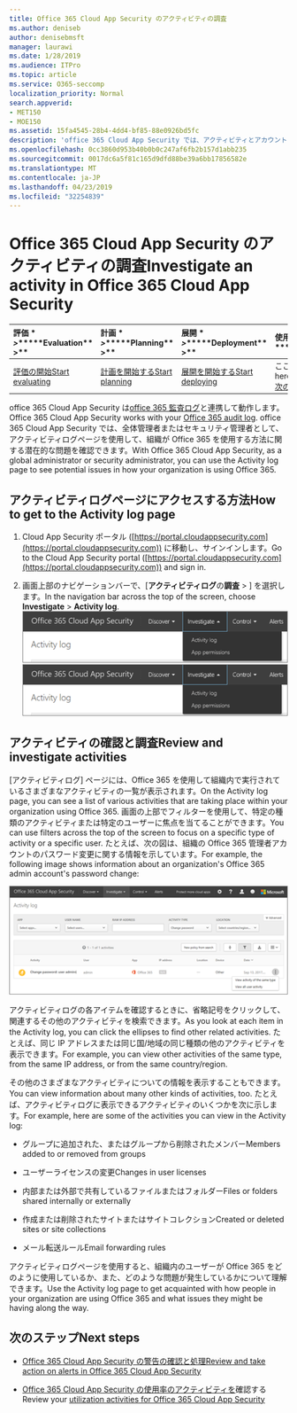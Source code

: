 ```yaml
---
title: Office 365 Cloud App Security のアクティビティの調査
ms.author: deniseb
author: denisebmsft
manager: laurawi
ms.date: 1/28/2019
ms.audience: ITPro
ms.topic: article
ms.service: O365-seccomp
localization_priority: Normal
search.appverid:
- MET150
- MOE150
ms.assetid: 15fa4545-28b4-4dd4-bf85-88e0926bd5fc
description: 'office 365 Cloud App Security では、アクティビティとアカウントを調べて調査することで、office 365 環境で起こっていることを確認できます。 '
ms.openlocfilehash: 0cc3860d953b40b0b0c247af6fb2b157d1abb235
ms.sourcegitcommit: 0017dc6a5f81c165d9dfd88be39a6bb17856582e
ms.translationtype: MT
ms.contentlocale: ja-JP
ms.lasthandoff: 04/23/2019
ms.locfileid: "32254839"
---
```

# <a name="investigate-an-activity-in-office-365-cloud-app-security"></a><span data-ttu-id="c2d0f-103">Office 365 Cloud App Security のアクティビティの調査</span><span class="sxs-lookup"><span data-stu-id="c2d0f-103">Investigate an activity in Office 365 Cloud App Security</span></span>
  
|<span data-ttu-id="c2d0f-104">評価 \* *\>*\*</span><span class="sxs-lookup"><span data-stu-id="c2d0f-104">\*\*\*\*Evaluation\*\* \>\*\*</span></span>|<span data-ttu-id="c2d0f-105">計画 \* *\>*\*</span><span class="sxs-lookup"><span data-stu-id="c2d0f-105">\*\*\*\*Planning\*\* \>\*\*</span></span>|<span data-ttu-id="c2d0f-106">展開 \* *\>*\*</span><span class="sxs-lookup"><span data-stu-id="c2d0f-106">\*\*\*\*Deployment\*\* \>\*\*</span></span>|<span data-ttu-id="c2d0f-107">使用率 \* \* \* \*</span><span class="sxs-lookup"><span data-stu-id="c2d0f-107">\*\*\*\*Utilization\*\*\*\*</span></span>|
|:-----|:-----|:-----|:-----|
|[<span data-ttu-id="c2d0f-108">評価の開始</span><span class="sxs-lookup"><span data-stu-id="c2d0f-108">Start evaluating</span></span>](office-365-cas-overview.md) <br/> |[<span data-ttu-id="c2d0f-109">計画を開始する</span><span class="sxs-lookup"><span data-stu-id="c2d0f-109">Start planning</span></span>](get-ready-for-office-365-cas.md) <br/> |[<span data-ttu-id="c2d0f-110">展開を開始する</span><span class="sxs-lookup"><span data-stu-id="c2d0f-110">Start deploying</span></span>](turn-on-office-365-cas.md) <br/> |<span data-ttu-id="c2d0f-111">ここでは、</span><span class="sxs-lookup"><span data-stu-id="c2d0f-111">You are here!</span></span>  <br/> [<span data-ttu-id="c2d0f-112">次の手順</span><span class="sxs-lookup"><span data-stu-id="c2d0f-112">Next steps</span></span>](#next-steps) <br/> |
   
<span data-ttu-id="c2d0f-113">office 365 Cloud App Security は[office 365 監査ログ](detailed-properties-in-the-office-365-audit-log.md)と連携して動作します。</span><span class="sxs-lookup"><span data-stu-id="c2d0f-113">Office 365 Cloud App Security works with your [Office 365 audit log](detailed-properties-in-the-office-365-audit-log.md).</span></span> <span data-ttu-id="c2d0f-114">office 365 Cloud App Security では、全体管理者またはセキュリティ管理者として、アクティビティログページを使用して、組織が Office 365 を使用する方法に関する潜在的な問題を確認できます。</span><span class="sxs-lookup"><span data-stu-id="c2d0f-114">With Office 365 Cloud App Security, as a global administrator or security administrator, you can use the Activity log page to see potential issues in how your organization is using Office 365.</span></span>
  
## <a name="how-to-get-to-the-activity-log-page"></a><span data-ttu-id="c2d0f-115">アクティビティログページにアクセスする方法</span><span class="sxs-lookup"><span data-stu-id="c2d0f-115">How to get to the Activity log page</span></span>

1. <span data-ttu-id="c2d0f-116">Cloud App Security ポータル ([https://portal.cloudappsecurity.com](https://portal.cloudappsecurity.com)) に移動し、サインインします。</span><span class="sxs-lookup"><span data-stu-id="c2d0f-116">Go to the Cloud App Security portal ([https://portal.cloudappsecurity.com](https://portal.cloudappsecurity.com)) and sign in.</span></span>
  
2. <span data-ttu-id="c2d0f-117">画面上部のナビゲーションバーで、[**アクティビティログ**の**調査** \> ] を選択します。</span><span class="sxs-lookup"><span data-stu-id="c2d0f-117">In the navigation bar across the top of the screen, choose **Investigate** \> **Activity log**.</span></span><br/><span data-ttu-id="c2d0f-118">![O365 CAS ポータルで、[調査] を選択します。](media/8c7b87c9-71a6-4952-adb2-185e941ffe9a.png)</span><span class="sxs-lookup"><span data-stu-id="c2d0f-118">![In the O365 CAS portal, choose Investigate.](media/8c7b87c9-71a6-4952-adb2-185e941ffe9a.png)</span></span>
  
## <a name="review-and-investigate-activities"></a><span data-ttu-id="c2d0f-119">アクティビティの確認と調査</span><span class="sxs-lookup"><span data-stu-id="c2d0f-119">Review and investigate activities</span></span>

<span data-ttu-id="c2d0f-120">[アクティビティログ] ページには、Office 365 を使用して組織内で実行されているさまざまなアクティビティの一覧が表示されます。</span><span class="sxs-lookup"><span data-stu-id="c2d0f-120">On the Activity log page, you can see a list of various activities that are taking place within your organization using Office 365.</span></span> <span data-ttu-id="c2d0f-121">画面の上部でフィルターを使用して、特定の種類のアクティビティまたは特定のユーザーに焦点を当てることができます。</span><span class="sxs-lookup"><span data-stu-id="c2d0f-121">You can use filters across the top of the screen to focus on a specific type of activity or a specific user.</span></span> <span data-ttu-id="c2d0f-122">たとえば、次の図は、組織の Office 365 管理者アカウントのパスワード変更に関する情報を示しています。</span><span class="sxs-lookup"><span data-stu-id="c2d0f-122">For example, the following image shows information about an organization's Office 365 admin account's password change:</span></span>
  
![Office 365 Cloud App Security で、[アクティビティ\>ログの調査] を選択します。](media/5d54600c-59cd-4f33-b4f0-29b75c37baae.png)
  
<span data-ttu-id="c2d0f-124">アクティビティログの各アイテムを確認するときに、省略記号をクリックして、関連するその他のアクティビティを検索できます。</span><span class="sxs-lookup"><span data-stu-id="c2d0f-124">As you look at each item in the Activity log, you can click the ellipses to find other related activities.</span></span> <span data-ttu-id="c2d0f-125">たとえば、同じ IP アドレスまたは同じ国/地域の同じ種類の他のアクティビティを表示できます。</span><span class="sxs-lookup"><span data-stu-id="c2d0f-125">For example, you can view other activities of the same type, from the same IP address, or from the same country/region.</span></span>
  
<span data-ttu-id="c2d0f-126">その他のさまざまなアクティビティについての情報を表示することもできます。</span><span class="sxs-lookup"><span data-stu-id="c2d0f-126">You can view information about many other kinds of activities, too.</span></span> <span data-ttu-id="c2d0f-127">たとえば、アクティビティログに表示できるアクティビティのいくつかを次に示します。</span><span class="sxs-lookup"><span data-stu-id="c2d0f-127">For example, here are some of the activities you can view in the Activity log:</span></span>
  
- <span data-ttu-id="c2d0f-128">グループに追加された、またはグループから削除されたメンバー</span><span class="sxs-lookup"><span data-stu-id="c2d0f-128">Members added to or removed from groups</span></span>
    
- <span data-ttu-id="c2d0f-129">ユーザーライセンスの変更</span><span class="sxs-lookup"><span data-stu-id="c2d0f-129">Changes in user licenses</span></span>
    
- <span data-ttu-id="c2d0f-130">内部または外部で共有しているファイルまたはフォルダー</span><span class="sxs-lookup"><span data-stu-id="c2d0f-130">Files or folders shared internally or externally</span></span>
    
- <span data-ttu-id="c2d0f-131">作成または削除されたサイトまたはサイトコレクション</span><span class="sxs-lookup"><span data-stu-id="c2d0f-131">Created or deleted sites or site collections</span></span>
    
- <span data-ttu-id="c2d0f-132">メール転送ルール</span><span class="sxs-lookup"><span data-stu-id="c2d0f-132">Email forwarding rules</span></span>
    
<span data-ttu-id="c2d0f-133">アクティビティログページを使用すると、組織内のユーザーが Office 365 をどのように使用しているか、また、どのような問題が発生しているかについて理解できます。</span><span class="sxs-lookup"><span data-stu-id="c2d0f-133">Use the Activity log page to get acquainted with how people in your organization are using Office 365 and what issues they might be having along the way.</span></span>
  
## <a name="next-steps"></a><span data-ttu-id="c2d0f-134">次のステップ</span><span class="sxs-lookup"><span data-stu-id="c2d0f-134">Next steps</span></span>

- [<span data-ttu-id="c2d0f-135">Office 365 Cloud App Security の警告の確認と処理</span><span class="sxs-lookup"><span data-stu-id="c2d0f-135">Review and take action on alerts in Office 365 Cloud App Security</span></span>](review-office-365-cas-alerts.md)
    
- <span data-ttu-id="c2d0f-136">[Office 365 Cloud App Security の使用率のアクティビティを](utilization-activities-for-ocas.md)確認する</span><span class="sxs-lookup"><span data-stu-id="c2d0f-136">Review your [utilization activities for Office 365 Cloud App Security](utilization-activities-for-ocas.md)</span></span>
    

